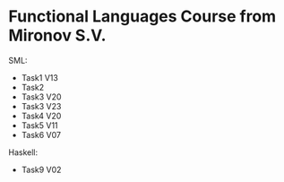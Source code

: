 Functional Languages Course from Mironov S.V.
=====

SML:

* Task1 V13
* Task2
* Task3 V20
* Task3 V23
* Task4 V20
* Task5 V11
* Task6 V07

Haskell:

* Task9 V02
